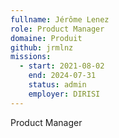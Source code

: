 ```yaml
---
fullname: Jérôme Lenez
role: Product Manager
domaine: Produit
github: jrmlnz
missions:
  - start: 2021-08-02
    end: 2024-07-31
    status: admin
    employer: DIRISI
---
```


Product Manager
